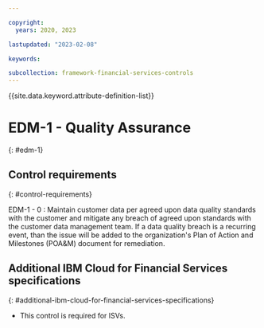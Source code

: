 ```yaml
---

copyright:
  years: 2020, 2023

lastupdated: "2023-02-08"

keywords:

subcollection: framework-financial-services-controls
---
```


{{site.data.keyword.attribute-definition-list}}

               
# EDM-1 - Quality Assurance
{: #edm-1}

## Control requirements
{: #control-requirements}

EDM-1 - 0
    : Maintain customer data per agreed upon data quality standards with the customer and mitigate any breach of agreed upon standards with the customer data management team. If a data quality breach is a recurring event, than the issue will be added to the organization's Plan of Action and Milestones (POA&M) document for remediation.

## Additional IBM Cloud for Financial Services specifications
{: #additional-ibm-cloud-for-financial-services-specifications}

- This control is required for ISVs.





